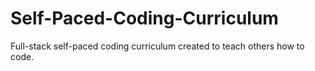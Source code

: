 # Self-Paced-Coding-Curriculum
Full-stack self-paced coding curriculum created to teach others how to code.
